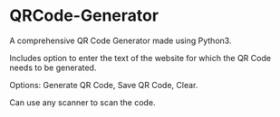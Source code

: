 # QRCode-Generator

A comprehensive QR Code Generator made using Python3.

Includes option to enter the text of the website for which the QR Code needs to be generated.

Options: Generate QR Code,
         Save QR Code,
         Clear.
     
Can use any scanner to scan the code.     
         
         
